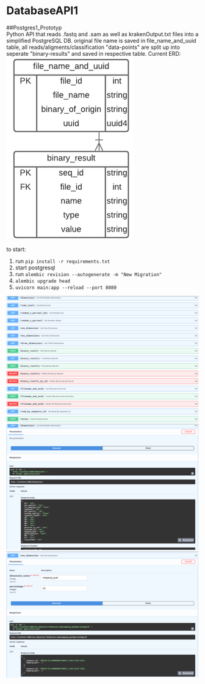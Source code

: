 # DatabaseAPI1
##Postgres1_Prototyp  
Python API that reads .fastq and .sam as well as krakenOutput.txt files into a simplified PostgreSQL DB.
original file name is saved in file_name_and_uuid table, all reads/aligments/classification "data-points" are split up into seperate
"binary-results" and saved in respective table.
Current ERD: 
![three entity RD for postgres set up. separate tables for data from fastq reads, sam files as well as kraken output together, and file_id table](images/simpler_postgres_erd.png "ERD for the simplified postgresDB")

to start: 
1. run ``pip install -r requirements.txt``
2. start postgresql
3. run ```alembic revision --autogenerate -m "New Migration"```
4. ```alembic upgrade head```
5. ```uvicorn main:app --reload --port 8080```

![endpoints for simplified postgres API](images/postgres1_prototyp_endpoints.png "screenshot of api endpoints")
![get 3 dimension endpoint screensho1](images/postgres1_prototyp_get_dimensions.png "screenshot1 of get all dimensions endpoint")
![get 3 dimension endpoint screenshot2](images/postgres1_prototyp_get_one_dimension.png "sreenshot2 of get 1 dimension endpoint")